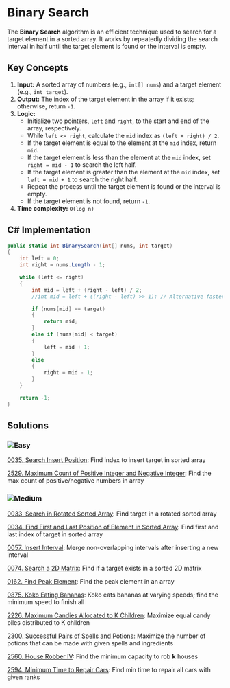 # Binary Search

The **Binary Search** algorithm is an efficient technique used to search for a target element in a sorted array. It works by repeatedly dividing the search interval in half until the target element is found or the interval is empty.

## Key Concepts

1. **Input:** A sorted array of numbers (e.g., `int[] nums`) and a target element (e.g., `int target`).
2. **Output:** The index of the target element in the array if it exists; otherwise, return `-1`.
3. **Logic:**
   - Initialize two pointers, `left` and `right`, to the start and end of the array, respectively.
   - While `left <= right`, calculate the `mid` index as `(left + right) / 2`.
   - If the target element is equal to the element at the `mid` index, return `mid`.
   - If the target element is less than the element at the `mid` index, set `right = mid - 1` to search the left half.
   - If the target element is greater than the element at the `mid` index, set `left = mid + 1` to search the right half.
   - Repeat the process until the target element is found or the interval is empty.
   - If the target element is not found, return `-1`.
4. **Time complexity:** `O(log n)`

## C# Implementation

```csharp
public static int BinarySearch(int[] nums, int target)
{
    int left = 0;
    int right = nums.Length - 1;

    while (left <= right)
    {
        int mid = left + (right - left) / 2;
        //int mid = left + ((right - left) >> 1); // Alternative faster way to calculate mid

        if (nums[mid] == target)
        {
            return mid;
        }
        else if (nums[mid] < target)
        {
            left = mid + 1;
        }
        else
        {
            right = mid - 1;
        }
    }

    return -1;
}
```

## Solutions

### ![Easy](https://img.shields.io/badge/Easy-46c6c2)

[0035. Search Insert Position](/Searching%2FBinary%20Search%2F0035.%20Search%20Insert%20Position): Find index to insert target in sorted array

[2529. Maximum Count of Positive Integer and Negative Integer](/Searching%2FBinary%20Search%2F2529.%20Maximum%20Count%20of%20Positive%20Integer%20and%20Negative%20Integer): Find the max count of positive/negative numbers in array

### ![Medium](https://img.shields.io/badge/Medium-fac31d)

[0033. Search in Rotated Sorted Array](/Searching%2FBinary%20Search%2F0033.%20Search%20in%20Rotated%20Sorted%20Array): Find target in a rotated sorted array

[0034. Find First and Last Position of Element in Sorted Array](/Searching%2FBinary%20Search%2F0034.%20Find%20First%20and%20Last%20Position%20of%20Element%20in%20Sorted%20Array): Find first and last index of target in sorted array

[0057. Insert Interval](/Searching%2FBinary%20Search%2F0057.%20Insert%20Interval): Merge non-overlapping intervals after inserting a new interval

[0074. Search a 2D Matrix](/Searching%2FBinary%20Search%2F0074.%20Search%20a%202D%20Matrix): Find if a target exists in a sorted 2D matrix

[0162. Find Peak Element](/Searching%2FBinary%20Search%2F0162.%20Find%20Peak%20Element): Find the peak element in an array

[0875. Koko Eating Bananas](/Searching%2FBinary%20Search%2F0875.%20Koko%20Eating%20Bananas): Koko eats bananas at varying speeds; find the minimum speed to finish all

[2226. Maximum Candies Allocated to K Children](/Searching%2FBinary%20Search%2F2226.%20Maximum%20Candies%20Allocated%20to%20K%20Children): Maximize equal candy piles distributed to K children

[2300. Successful Pairs of Spells and Potions](/Searching%2FBinary%20Search%2F2300.%20Successful%20Pairs%20of%20Spells%20and%20Potions): Maximize the number of potions that can be made with given spells and ingredients

[2560. House Robber IV](/Searching%2FBinary%20Search%2F2560.%20House%20Robber%20IV): Find the minimum capacity to rob **k** houses

[2594. Minimum Time to Repair Cars](/Searching%2FBinary%20Search%2F2594.%20Minimum%20Time%20to%20Repair%20Cars): Find min time to repair all cars with given ranks
